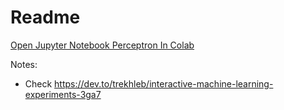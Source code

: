 # Readme

[Open Jupyter Notebook Perceptron In Colab](https://colab.research.google.com/github/reimf/keuzevak-hoe-werkt-ai/blob/main/perceptron.ipynb)

Notes:
- Check https://dev.to/trekhleb/interactive-machine-learning-experiments-3ga7